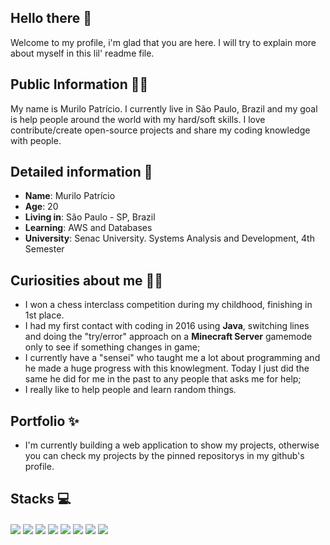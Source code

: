 
## Hello there 👋
Welcome to my profile, i'm glad that you are here. I will try to explain more about myself in this lil' readme file.

## Public Information 🙋‍♂️
My name is Murilo Patrício. I currently live in São Paulo, Brazil and my goal is help people around the world with my hard/soft skills. I love contribute/create open-source projects and share my coding knowledge with people.   


## Detailed information 📄

* **Name**: Murilo Patrício
* **Age**: 20
* **Living in**: São Paulo - SP, Brazil
* **Learning**: AWS and Databases
* **University**: Senac University. Systems Analysis and Development, 4th Semester

## Curiosities about me 💁‍♂️

* I won a chess interclass competition during my childhood, finishing in 1st place.
* I had my first contact with coding in 2016 using **Java**, switching lines and doing the "try/error" approach on a **Minecraft Server** gamemode only to see if something changes in game;
* I currently have a "sensei" who taught me a lot about programming and he made a huge progress with this knowlegment. Today I just did the same he did for me in the past to any people that asks me for help;
* I really like to help people and learn random things.

## Portfolio ✨

* I'm currently building a web application to show my projects, otherwise you can check my projects by the pinned repositorys in my github's profile.

## Stacks 💻
<div>
    <img align="center" src="https://img.shields.io/badge/Java-ED8B00?style=for-the-badge&logo=openjdk&logoColor=white">
    <img align="center" src="https://img.shields.io/badge/TypeScript-007ACC?style=for-the-badge&logo=typescript&logoColor=white">
    <img align="center" src="https://img.shields.io/badge/JavaScript-F7DF1E?style=for-the-badge&logo=javascript&logoColor=black">
    <img align="center" src="https://img.shields.io/badge/React-20232A?style=for-the-badge&logo=react&logoColor=61DAFB">
    <img align="center" src="https://img.shields.io/badge/Angular-DD0031?style=for-the-badge&logo=angular&logoColor=white">
    <img align="center" src="https://img.shields.io/badge/Spring-6DB33F?style=for-the-badge&logo=spring&logoColor=white">
    <img align="center" src="https://img.shields.io/badge/MongoDB-4EA94B?style=for-the-badge&logo=mongodb&logoColor=white"/>
    <img align="center" src="https://img.shields.io/badge/PostgreSQL-316192?style=for-the-badge&logo=postgresql&logoColor=white"/>
</div>


